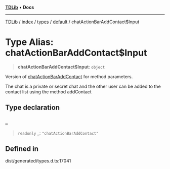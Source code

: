 [**TDLib**](../../../../../../README.md) • **Docs**

***

[TDLib](../../../../../../modules.md) / [index](../../../../../README.md) / [types](../../../README.md) / [default](../README.md) / chatActionBarAddContact$Input

# Type Alias: chatActionBarAddContact$Input

> **chatActionBarAddContact$Input**: `object`

Version of [chatActionBarAddContact](chatActionBarAddContact.md) for method parameters.

The chat is a private or secret chat and the other user can be added to the contact list using the method addContact

## Type declaration

### \_

> `readonly` **\_**: `"chatActionBarAddContact"`

## Defined in

dist/generated/types.d.ts:17041
